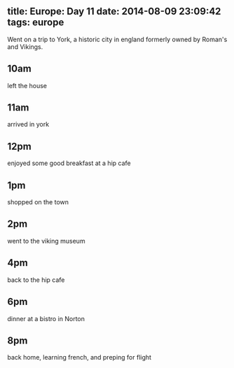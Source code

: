 title: Europe: Day 11
date: 2014-08-09 23:09:42
tags: europe
---

Went on a trip to York, a historic city in england formerly owned by Roman's and Vikings.

10am
----
left the house

11am
---
arrived in york


12pm
---
enjoyed some good breakfast at a hip cafe

1pm
---
shopped on the town

2pm
---
went to the viking museum

4pm
---
back to the hip cafe

6pm
---
dinner at a bistro in Norton

8pm
---
back home, learning french, and preping for flight
